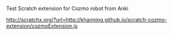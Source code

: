 Test Scratch extension for Cozmo robot from Anki

http://scratchx.org/?url=http://khanning.github.io/scratch-cozmo-extension/cozmoExtension.js
